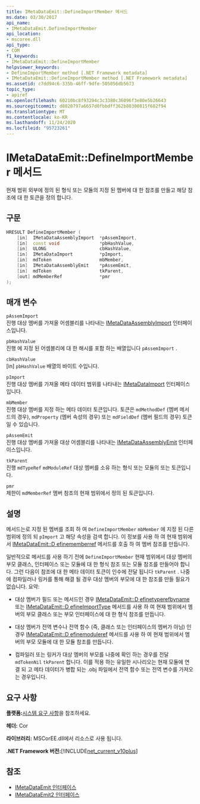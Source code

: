 ```yaml
---
title: IMetaDataEmit::DefineImportMember 메서드
ms.date: 03/30/2017
api_name:
- IMetaDataEmit.DefineImportMember
api_location:
- mscoree.dll
api_type:
- COM
f1_keywords:
- IMetaDataEmit::DefineImportMember
helpviewer_keywords:
- DefineImportMember method [.NET Framework metadata]
- IMetaDataEmit::DefineImportMember method [.NET Framework metadata]
ms.assetid: c7dd94c6-335b-46ff-9dfe-505056db5673
topic_type:
- apiref
ms.openlocfilehash: 60210bc8f93294c3c3380c36096f3e80e5b26643
ms.sourcegitcommit: d8020797a6657d0fbbdff362b80300815f682f94
ms.translationtype: MT
ms.contentlocale: ko-KR
ms.lasthandoff: 11/24/2020
ms.locfileid: "95723261"
---
```

# <a name="imetadataemitdefineimportmember-method"></a>IMetaDataEmit::DefineImportMember 메서드

현재 범위 외부에 정의 된 형식 또는 모듈의 지정 된 멤버에 대 한 참조를 만들고 해당 참조에 대 한 토큰을 정의 합니다.  
  
## <a name="syntax"></a>구문  
  
```cpp  
HRESULT DefineImportMember (
    [in]  IMetaDataAssemblyImport  *pAssemImport,
    [in]  const void               *pbHashValue,
    [in]  ULONG                    cbHashValue,  
    [in]  IMetaDataImport          *pImport,
    [in]  mdToken                  mbMember,
    [in]  IMetaDataAssemblyEmit    *pAssemEmit,
    [in]  mdToken                  tkParent,
    [out] mdMemberRef              *pmr
);  
```  
  
## <a name="parameters"></a>매개 변수  

 `pAssemImport`  
 진행 대상 멤버를 가져올 어셈블리를 나타내는 [IMetaDataAssemblyImport](imetadataassemblyimport-interface.md) 인터페이스입니다.  
  
 `pbHashValue`  
 진행 에 지정 된 어셈블리에 대 한 해시를 포함 하는 배열입니다 `pAssemImport` .  
  
 `cbHashValue`  
 [in] `pbHashValue` 배열의 바이트 수입니다.  
  
 `pImport`  
 진행 대상 멤버를 가져올 메타 데이터 범위를 나타내는 [IMetaDataImport](imetadataimport-interface.md) 인터페이스입니다.  
  
 `mbMember`  
 진행 대상 멤버를 지정 하는 메타 데이터 토큰입니다. 토큰은 `mdMethodDef` (멤버 메서드의 경우), `mdProperty` (멤버 속성의 경우) 또는 `mdFieldDef` (멤버 필드의 경우) 토큰 일 수 있습니다.  
  
 `pAssemEmit`  
 진행 대상 멤버를 가져올 대상 어셈블리를 나타내는 [IMetaDataAssemblyEmit](imetadataassemblyemit-interface.md) 인터페이스입니다.  
  
 `tkParent`  
 진행 `mdTypeRef` `mdModuleRef` 대상 멤버를 소유 하는 형식 또는 모듈의 또는 토큰입니다.  
  
 `pmr`  
 제한이 `mdMemberRef` 멤버 참조의 현재 범위에서 정의 된 토큰입니다.  
  
## <a name="remarks"></a>설명  

 메서드는로 지정 된 멤버를 조회 하 여 `DefineImportMember` `mbMember` 에 지정 된 다른 범위에 정의 되 `pImport` 고 해당 속성을 검색 합니다. 이 정보를 사용 하 여 현재 범위에서 [IMetaDataEmit::D efinememberref](imetadataemit-definememberref-method.md) 메서드를 호출 하 여 멤버 참조를 만듭니다.  
  
 일반적으로 메서드를 사용 하기 전에 `DefineImportMember` 현재 범위에서 대상 멤버의 부모 클래스, 인터페이스 또는 모듈에 대 한 형식 참조 또는 모듈 참조를 만들어야 합니다. 그런 다음이 참조에 대 한 메타 데이터 토큰이 인수에 전달 됩니다 `tkParent` . 나중에 컴파일러나 링커를 통해 해결 될 경우 대상 멤버의 부모에 대 한 참조를 만들 필요가 없습니다. 요약:  
  
- 대상 멤버가 필드 또는 메서드인 경우 [IMetaDataEmit::D efinetyperefbyname](imetadataemit-definetyperefbyname-method.md) 또는 [IMetaDataEmit::D efineImportType](imetadataemit-defineimporttype-method.md) 메서드를 사용 하 여 현재 범위에서 멤버의 부모 클래스 또는 부모 인터페이스에 대 한 형식 참조를 만듭니다.  
  
- 대상 멤버가 전역 변수나 전역 함수 (즉, 클래스 또는 인터페이스의 멤버가 아님) 인 경우 [IMetaDataEmit::D efinemoduleref](imetadataemit-definemoduleref-method.md) 메서드를 사용 하 여 현재 범위에서 멤버의 부모 모듈에 대 한 모듈 참조를 만듭니다.  
  
- 컴파일러 또는 링커가 대상 멤버의 부모를 나중에 확인 하는 경우를 전달 `mdTokenNil` `tkParent` 합니다. 이를 적용 하는 유일한 시나리오는 현재 모듈에 연결 되 고 메타 데이터가 병합 되는 .obj 파일에서 전역 함수 또는 전역 변수를 가져오는 경우입니다.  
  
## <a name="requirements"></a>요구 사항  

 **플랫폼:**[시스템 요구 사항](../../get-started/system-requirements.md)을 참조하세요.  
  
 **헤더:** Cor  
  
 **라이브러리:** MSCorEE.dll에서 리소스로 사용 됩니다.  
  
 **.NET Framework 버전:**[!INCLUDE[net_current_v10plus](../../../../includes/net-current-v10plus-md.md)]  
  
## <a name="see-also"></a>참조

- [IMetaDataEmit 인터페이스](imetadataemit-interface.md)
- [IMetaDataEmit2 인터페이스](imetadataemit2-interface.md)
